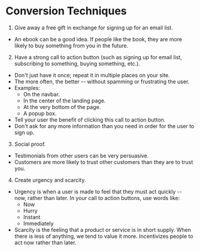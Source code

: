 # Conversion Techniques

1. Give away a free gift in exchange for signing up for an email list.
  - An ebook can be a good idea. If people like the book, they are more likely to buy something from you in the future.
2. Have a strong call to action button (such as signing up for email list, subscribing to something, buying something, etc.).
  - Don't just have it once; repeat it in multiple places on your site.
  - The more often, the better -- without spamming or frustrating the user.
  - Examples:
    - On the navbar.
    - In the center of the landing page.
    - At the very bottom of the page.
    - A popup box.
  - Tell your user the benefit of clicking this call to action button.
  - Don't ask for any more information than you need in order for the user to sign up.
3. Social proof.
  - Testimonials from other users can be very persuasive.
  - Customers are more likely to trust other customers than they are to trust you.
4. Create urgency and scarcity.
  - Urgency is when a user is made to feel that they must act quickly -- now, rather than later. In your call to action buttons, use words like:
    - Now
    - Hurry
    - Instant
    - Immediately
  - Scarcity is the feeling that a product or service is in short supply. When there is less of anything, we tend to value it more. Incentivizes people to act now rather than later.